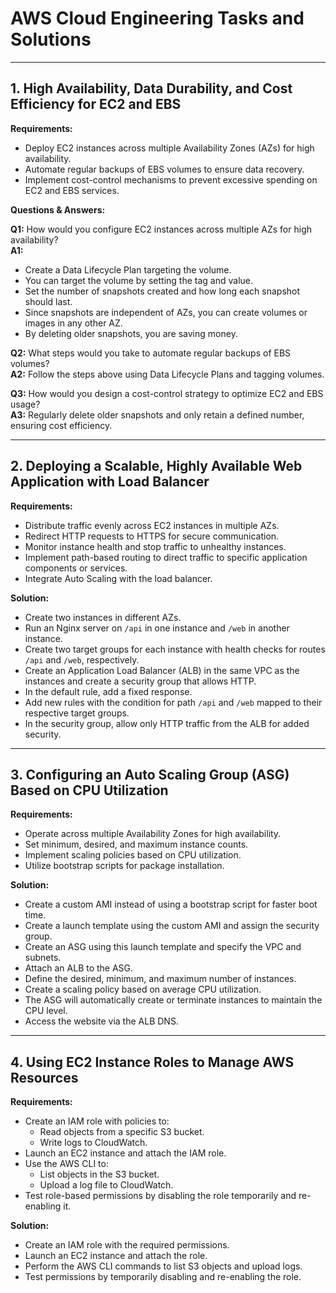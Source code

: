 # AWS Cloud Engineering Tasks and Solutions

---

## 1. High Availability, Data Durability, and Cost Efficiency for EC2 and EBS

**Requirements:**
- Deploy EC2 instances across multiple Availability Zones (AZs) for high availability.
- Automate regular backups of EBS volumes to ensure data recovery.
- Implement cost-control mechanisms to prevent excessive spending on EC2 and EBS services.

**Questions & Answers:**

**Q1:** How would you configure EC2 instances across multiple AZs for high availability?  
**A1:**  
- Create a Data Lifecycle Plan targeting the volume.  
- You can target the volume by setting the tag and value.  
- Set the number of snapshots created and how long each snapshot should last.  
- Since snapshots are independent of AZs, you can create volumes or images in any other AZ.  
- By deleting older snapshots, you are saving money.

**Q2:** What steps would you take to automate regular backups of EBS volumes?  
**A2:** Follow the steps above using Data Lifecycle Plans and tagging volumes.

**Q3:** How would you design a cost-control strategy to optimize EC2 and EBS usage?  
**A3:** Regularly delete older snapshots and only retain a defined number, ensuring cost efficiency.

---

## 2. Deploying a Scalable, Highly Available Web Application with Load Balancer

**Requirements:**
- Distribute traffic evenly across EC2 instances in multiple AZs.
- Redirect HTTP requests to HTTPS for secure communication.
- Monitor instance health and stop traffic to unhealthy instances.
- Implement path-based routing to direct traffic to specific application components or services.
- Integrate Auto Scaling with the load balancer.

**Solution:**
- Create two instances in different AZs.  
- Run an Nginx server on `/api` in one instance and `/web` in another instance.  
- Create two target groups for each instance with health checks for routes `/api` and `/web`, respectively.  
- Create an Application Load Balancer (ALB) in the same VPC as the instances and create a security group that allows HTTP.  
- In the default rule, add a fixed response.  
- Add new rules with the condition for path `/api` and `/web` mapped to their respective target groups.  
- In the security group, allow only HTTP traffic from the ALB for added security.

---

## 3. Configuring an Auto Scaling Group (ASG) Based on CPU Utilization

**Requirements:**
- Operate across multiple Availability Zones for high availability.
- Set minimum, desired, and maximum instance counts.
- Implement scaling policies based on CPU utilization.
- Utilize bootstrap scripts for package installation.

**Solution:**
- Create a custom AMI instead of using a bootstrap script for faster boot time.  
- Create a launch template using the custom AMI and assign the security group.  
- Create an ASG using this launch template and specify the VPC and subnets.  
- Attach an ALB to the ASG.  
- Define the desired, minimum, and maximum number of instances.  
- Create a scaling policy based on average CPU utilization.  
- The ASG will automatically create or terminate instances to maintain the CPU level.  
- Access the website via the ALB DNS.

---

## 4. Using EC2 Instance Roles to Manage AWS Resources

**Requirements:**
- Create an IAM role with policies to:
  - Read objects from a specific S3 bucket.
  - Write logs to CloudWatch.
- Launch an EC2 instance and attach the IAM role.
- Use the AWS CLI to:
  - List objects in the S3 bucket.
  - Upload a log file to CloudWatch.
- Test role-based permissions by disabling the role temporarily and re-enabling it.

**Solution:**
- Create an IAM role with the required permissions.  
- Launch an EC2 instance and attach the role.  
- Perform the AWS CLI commands to list S3 objects and upload logs.  
- Test permissions by temporarily disabling and re-enabling the role.








